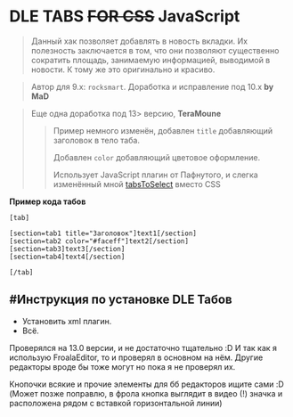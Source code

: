 DLE TABS ~~FOR CSS~~ JavaScript
=
> Данный хак позволяет добавлять в новость вкладки. Их полезность заключается в том, что они позволяют существенно сократить площадь, занимаемую информацией, выводимой в новости. К тому же это оригинально и красиво.

> Автор для 9.x: ``rocksmart``. Доработка и исправление под 10.x **by MaD**

> Еще одна доработка под 13> версию, **TeraMoune**
>> Пример немного изменён, добавлен `title` добавляющий заголовок в тело таба.
>>
>> Добавлен `color` добавляющий цветовое оформление.
>>
>> Использует JavaScript плагин от Пафнутого, и слегка изменённый мной [tabsToSelect](https://github.com/TeraMoune/tabsToSelect) вместо CSS

**Пример кода табов**
```
[tab]

[section=tab1 title="Заголовок"]text1[/section]
[section=tab2 color="#faceff"]text2[/section]
[section=tab3]text3[/section]
[section=tab4]text4[/section]

[/tab]
```
#Инструкция по установке DLE Табов
--------------
 - Установить xml плагин.
 - Всё.

Проверялся на 13.0 версии, и не достаточно тщательно :D И так как я использую FroalaEditor, то и проверял в основном на нём. Другие редакторы вроде бы тоже могут но пока я не проверял их.

Кнопочки всякие и прочие элементы для бб редакторов ищите сами :D (Может позже поправлю, в фрола кнопка выглядит в видео (!) значка и расположена рядом с вставкой горизонтальной линии)
